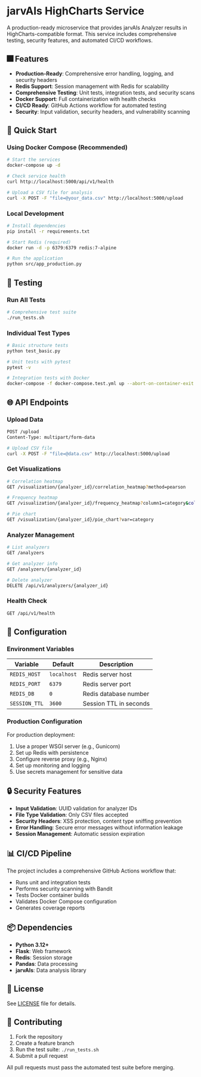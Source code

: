 # jarvAIs HighCharts Service

A production-ready microservice that provides jarvAIs Analyzer results in HighCharts-compatible format. This service includes comprehensive testing, security features, and automated CI/CD workflows.

## 🎆 Features

- **Production-Ready**: Comprehensive error handling, logging, and security headers
- **Redis Support**: Session management with Redis for scalability
- **Comprehensive Testing**: Unit tests, integration tests, and security scans
- **Docker Support**: Full containerization with health checks
- **CI/CD Ready**: GitHub Actions workflow for automated testing
- **Security**: Input validation, security headers, and vulnerability scanning

## 🚀 Quick Start

### Using Docker Compose (Recommended)

```bash
# Start the services
docker-compose up -d

# Check service health
curl http://localhost:5000/api/v1/health

# Upload a CSV file for analysis
curl -X POST -F "file=@your_data.csv" http://localhost:5000/upload
```

### Local Development

```bash
# Install dependencies
pip install -r requirements.txt

# Start Redis (required)
docker run -d -p 6379:6379 redis:7-alpine

# Run the application
python src/app_production.py
```

## 🧪 Testing

### Run All Tests

```bash
# Comprehensive test suite
./run_tests.sh
```

### Individual Test Types

```bash
# Basic structure tests
python test_basic.py

# Unit tests with pytest
pytest -v

# Integration tests with Docker
docker-compose -f docker-compose.test.yml up --abort-on-container-exit
```

## 🌐 API Endpoints

### Upload Data
```bash
POST /upload
Content-Type: multipart/form-data

# Upload CSV file
curl -X POST -F "file=@data.csv" http://localhost:5000/upload
```

### Get Visualizations
```bash
# Correlation heatmap
GET /visualization/{analyzer_id}/correlation_heatmap?method=pearson

# Frequency heatmap
GET /visualization/{analyzer_id}/frequency_heatmap?column1=category&column2=region

# Pie chart
GET /visualization/{analyzer_id}/pie_chart?var=category
```

### Analyzer Management
```bash
# List analyzers
GET /analyzers

# Get analyzer info
GET /analyzers/{analyzer_id}

# Delete analyzer
DELETE /api/v1/analyzers/{analyzer_id}
```

### Health Check
```bash
GET /api/v1/health
```

## 🔧 Configuration

### Environment Variables

| Variable | Default | Description |
|----------|---------|-------------|
| `REDIS_HOST` | `localhost` | Redis server host |
| `REDIS_PORT` | `6379` | Redis server port |
| `REDIS_DB` | `0` | Redis database number |
| `SESSION_TTL` | `3600` | Session TTL in seconds |

### Production Configuration

For production deployment:

1. Use a proper WSGI server (e.g., Gunicorn)
2. Set up Redis with persistence
3. Configure reverse proxy (e.g., Nginx)
4. Set up monitoring and logging
5. Use secrets management for sensitive data

## 🔒 Security Features

- **Input Validation**: UUID validation for analyzer IDs
- **File Type Validation**: Only CSV files accepted
- **Security Headers**: XSS protection, content type sniffing prevention
- **Error Handling**: Secure error messages without information leakage
- **Session Management**: Automatic session expiration

## 📊 CI/CD Pipeline

The project includes a comprehensive GitHub Actions workflow that:

- Runs unit and integration tests
- Performs security scanning with Bandit
- Tests Docker container builds
- Validates Docker Compose configuration
- Generates coverage reports

## 📦 Dependencies

- **Python 3.12+**
- **Flask**: Web framework
- **Redis**: Session storage
- **Pandas**: Data processing
- **jarvAIs**: Data analysis library

## 📄 License

See [LICENSE](LICENSE) file for details.

## 🤝 Contributing

1. Fork the repository
2. Create a feature branch
3. Run the test suite: `./run_tests.sh`
4. Submit a pull request

All pull requests must pass the automated test suite before merging.